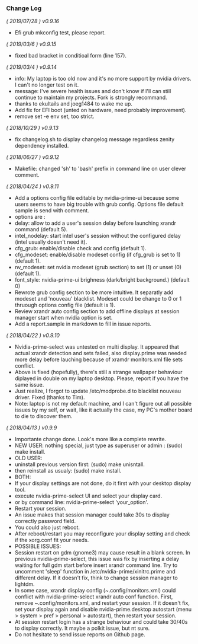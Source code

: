### Change Log
*( 2019/07/28 ) v0.9.16*
 - Efi grub mkconfig test, please report.
 
*( 2019/03/6 ) v0.9.15*
 - fixed bad bracket in conditioal form (line 157).

*( 2019/03/4 ) v0.9.14*
 - info: My laptop is too old now and it's no more support by nvidia drivers. I can't no longer test on it.
 - message: I've severe health issues and don't know if I'll can still continue to maintain my projects. Fork is strongly recommand.
 - thanks to ekultails and joeg1484 to wake me up.
 - Add fix for EFI boot (unted on hardware, need probably improvement).
 - remove set -e env set, too strict.
 
*( 2018/10/29 ) v0.9.13*
 - fix changelog.sh to display changelog message regardless zenity dependency installed.

*( 2018/06/27 ) v0.9.12*
 - Makefile: changed 'sh' to 'bash' prefix in command line on user clever comment.
 
*( 2018/04/24 ) v0.9.11*
 - Add a options config file editable by nvidia-prime-ui because some users seems to have big trouble with grub config. Options file default sample is send with comment.
 - options are :
  - delay: allow to add a user's session delay before launching xrandr command (default 5).
  - intel_nodelay: start intel user's session without the configured delay (intel usually doesn't need it).
  - cfg_grub: enable/disable check and config (default 1).
  - cfg_modeset: enable/disable modeset config (if cfg_grub is set to 1) (default 1).
  - nv_modeset: set nvidia modeset (grub section) to set (1) or unset (0) (default 1).
  - font_style: nvidia-prime-ui brighness (dark/bright background.) (default 0)
 - Rewrote grub config section to be more intuitive. It separatly add modeset and 'nouveau' blacklist. Modeset could be change to 0 or 1 thruough options config file (default is 1).
 - Review xrandr auto config section to add offline displays at session manager start when nvidia option is set.
 - Add a report.sample in markdown to fill in issue reports.
 
*( 2018/04/22 ) v0.9.10*
 - Nvidia-prime-select was untested on multi display. It appeared that actual xrandr detection and sets failed, also display.prime was needed more delay before lauching because of xramdr monitors.xml file sets conflict.
 - Above is fixed (hopefully), there's still a strange wallpaper behaviour diplayed in double on my laptop desktop. Please, report if you have the same issue.
 - Just realize, I forgot to update /etc/modprobe.d to blacklist nouveau driver. Fixed (thanks to Tim).
 - Note: laptop is not my default machine, and I can't figure out all possible issues by my self, or wait, like it actually the case, my PC's mother board to die to discover them.
 
*( 2018/04/13 ) v0.9.9*
 - Importante change done. Look's more like a complete rewrite.
 - NEW USER: nothing special, just type as superuser or admin : (sudo) make install.
 - OLD USER:
  - uninstall previous version first: (sudo) make unisntall.
  - then reinstall as usualy: (sudo) make install.
 - BOTH:
  - If your display settings are not done, do it first with your desktop display tool.
  - execute nvidia-prime-select UI and select your display card.
  - or by command line: nvidia-prime-select 'your_option'.
  - Restart your session.
  - An issue makes that session manager could take 30s to display correctly password field.
  - You could also just reboot.
  - After reboot/restart you may reconfigure your display setting and check if the xorg.conf fit your needs.
 - POSSIBLE ISSUES:
  - Session restart on gdm (gnome3) may cause result in a blank screen. In previous nvidia-prime-select, this issue was fix by inserting a delay waiting for full gdm start before insert xrandr command line. Try to uncomment 'sleep' function in /etc/nvidia-prime/xinitrc.prime and different delay. If it doesn't fix, think to change session manager to lightdm.
  - In some case, xrandr display config (~.config/monitors.xml) could conflict with nvidia-prime-select xrandr auto conf function. First, remove ~.config/monitors.xml, and restart your session. If it doesn't fix, set your display again and disable nvidia-prime.desktop autostart (menu > system > pref > personal > autostart), then restart your session.
  - At session restart login has a strange behaviour and could take 30/40s to display correctly. It maybe a polkit issue, but nt sure. 
  - Do not hesitate to send issue reports on Github page.

